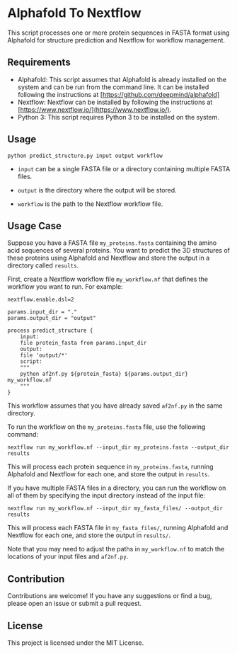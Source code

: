 
# Alphafold To Nextflow

This script processes one or more protein sequences in FASTA format using Alphafold for structure prediction and Nextflow for workflow management.

## Requirements

-   Alphafold: This script assumes that Alphafold is already installed on the system and can be run from the command line. It can be installed following the instructions at [https://github.com/deepmind/alphafold]
-   Nextflow: Nextflow can be installed by following the instructions at [https://www.nextflow.io/](https://www.nextflow.io/).
-   Python 3: This script requires Python 3 to be installed on the system.

## Usage

    python predict_structure.py input output workflow

- `input` can be a single FASTA file or a directory containing multiple FASTA files.

- `output` is the directory where the output will be stored.

- `workflow` is the path to the Nextflow workflow file.

## Usage Case
Suppose you have a FASTA file `my_proteins.fasta` containing the amino acid sequences of several proteins. You want to predict the 3D structures of these proteins using Alphafold and Nextflow and store the output in a directory called `results`.

First, create a Nextflow workflow file `my_workflow.nf` that defines the workflow you want to run. For example:

    nextflow.enable.dsl=2
    
    params.input_dir = "."
    params.output_dir = "output"
    
    process predict_structure {
        input:
        file protein_fasta from params.input_dir
        output:
        file 'output/*'
        script:
        """
        python af2nf.py ${protein_fasta} ${params.output_dir} my_workflow.nf
        """
    }

This workflow assumes that you have already saved `af2nf.py` in the same directory.

To run the workflow on the `my_proteins.fasta` file, use the following command:

    nextflow run my_workflow.nf --input_dir my_proteins.fasta --output_dir results

This will process each protein sequence in `my_proteins.fasta`, running Alphafold and Nextflow for each one, and store the output in `results`.

If you have multiple FASTA files in a directory, you can run the workflow on all of them by specifying the input directory instead of the input file:

    nextflow run my_workflow.nf --input_dir my_fasta_files/ --output_dir results

This will process each FASTA file in `my_fasta_files/`, running Alphafold and Nextflow for each one, and store the output in `results/`.

Note that you may need to adjust the paths in `my_workflow.nf` to match the locations of your input files and `af2nf.py`.

## Contribution

Contributions are welcome! If you have any suggestions or find a bug, please open an issue or submit a pull request.

## License

This project is licensed under the MIT License.
